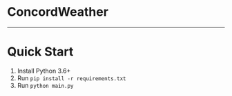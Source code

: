 # ConcordWeather

---
# Quick Start

1. Install Python 3.6+
2. Run ```pip install -r requirements.txt```
3. Run ```python main.py```
